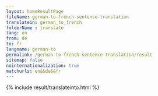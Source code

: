 ```yaml
---
layout: homeResultPage
fileName: german-to-french-sentence-translation
translatein: german_to_french
folderName : translate
lang: en
from: de
to: fr
langname: german-to
permalink: /german-to-french-sentence-translation/result
sitemap: false
nointernationalization: true
matchurls: en&&de&&fr
---
```

{% include result/translateinto.html %}

<script src="/js/result/translation.js" data-foldername="{{page.folderName}}" data-lang="{{page.lang}}"></script>
